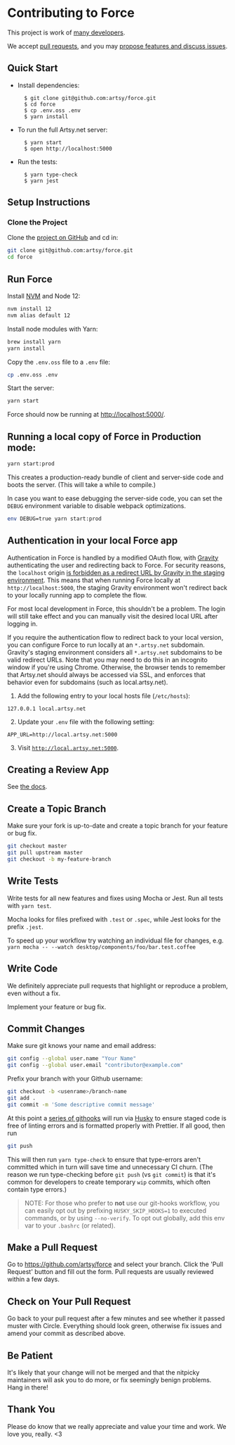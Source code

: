 # Contributing to Force

This project is work of [many developers](https://github.com/artsy/force/graphs/contributors).

We accept [pull requests](https://github.com/artsy/force/pulls), and you may [propose features and discuss issues](https://github.com/artsy/force/issues).

## Quick Start

- Install dependencies:

        $ git clone git@github.com:artsy/force.git
        $ cd force
        $ cp .env.oss .env
        $ yarn install

- To run the full Artsy.net server:

        $ yarn start
        $ open http://localhost:5000

- Run the tests:

        $ yarn type-check
        $ yarn jest

## Setup Instructions

### Clone the Project

Clone the [project on GitHub](https://github.com/artsy/force) and cd in:

```sh
git clone git@github.com:artsy/force.git
cd force
```

## Run Force

Install [NVM](https://github.com/creationix/nvm) and Node 12:

```sh
nvm install 12
nvm alias default 12
```

Install node modules with Yarn:

```sh
brew install yarn
yarn install
```

Copy the `.env.oss` file to a `.env` file:

```sh
cp .env.oss .env
```

Start the server:

```sh
yarn start
```

Force should now be running at [http://localhost:5000/](http://localhost:5000/).

## Running a local copy of Force in Production mode:

```sh
yarn start:prod
```

This creates a production-ready bundle of client and server-side code and boots the server. (This will take a while to compile.)

In case you want to ease debugging the server-side code, you can set the `DEBUG`
environment variable to disable webpack optimizations.

```sh
env DEBUG=true yarn start:prod
```

## Authentication in your local Force app

Authentication in Force is handled by a modified OAuth flow, with [Gravity](https://github.com/artsy/gravity) authenticating the user and redirecting back to Force. For security reasons, the `localhost` origin [is forbidden as a redirect URL by Gravity in the staging environment](https://github.com/artsy/gravity/blob/543373d7d4413f5c8b1c8f84f73b2a592c00cba2/app/models/util/url_validation.rb#L23). This means that when running Force locally at `http://localhost:5000`, the staging Gravity environment won't redirect back to your locally running app to complete the flow.

For most local development in Force, this shouldn't be a problem. The login will still take effect and you can manually visit the desired local URL after logging in.

If you require the authentication flow to redirect back to your local version, you can configure Force to run locally at an `*.artsy.net` subdomain. Gravity's staging environment considers all `*.artsy.net` subdomains to be valid redirect URLs. Note that you may need to do this in
an incognito window if you're using Chrome. Otherwise, the browser tends
to remember that Artsy.net should always be accessed via SSL, and enforces
that behavior even for subdomains (such as local.artsy.net).

1. Add the following entry to your local hosts file (`/etc/hosts`):

```
127.0.0.1 local.artsy.net
```

2. Update your `.env` file with the following setting:

```
APP_URL=http://local.artsy.net:5000
```

3. Visit [`http://local.artsy.net:5000`](http://local.artsy.net:5000).

## Creating a Review App

See [the docs](docs/creating_review_app.md).

## Create a Topic Branch

Make sure your fork is up-to-date and create a topic branch for your feature or bug fix.

```sh
git checkout master
git pull upstream master
git checkout -b my-feature-branch
```

## Write Tests

Write tests for all new features and fixes using Mocha or Jest. Run all tests with `yarn test`.

Mocha looks for files prefixed with `.test` or `.spec`, while Jest looks for the prefix `.jest`.

To speed up your workflow try watching an individual file for changes, e.g. `yarn mocha -- --watch desktop/components/foo/bar.test.coffee`

## Write Code

We definitely appreciate pull requests that highlight or reproduce a problem, even without a fix.

Implement your feature or bug fix.

## Commit Changes

Make sure git knows your name and email address:

```sh
git config --global user.name "Your Name"
git config --global user.email "contributor@example.com"
```

Prefix your branch with your Github username:

```sh
git checkout -b <usenrame>/branch-name
git add .
git commit -m 'Some descriptive commit message'
```

At this point a [series of githooks](https://github.com/artsy/force/blob/f549353687203e0bd0abfe5239a8509d66e53fb2/package.json#L375-L381) will run via [Husky](https://github.com/typicode/husky) to ensure staged code is free of linting errors and is formatted properly with Prettier. If all good, then run

```sh
git push
```

This will then run `yarn type-check` to ensure that type-errors aren't committed which in turn will save time and unnecessary CI churn. (The reason we run type-checking before `git push` (vs `git commit`) is that it's common for developers to create temporary `wip` commits, which often contain type errors.)

> NOTE: For those who prefer to **not** use our git-hooks workflow, you can easily opt out by prefixing `HUSKY_SKIP_HOOKS=1` to executed commands, or by using `--no-verify`. To opt out globally, add this env var to your `.bashrc` (or related).

## Make a Pull Request

Go to https://github.com/artsy/force and select your branch.
Click the 'Pull Request' button and fill out the form. Pull requests are usually reviewed within a few days.

## Check on Your Pull Request

Go back to your pull request after a few minutes and see whether it passed muster with Circle. Everything should look green, otherwise fix issues and amend your commit as described above.

## Be Patient

It's likely that your change will not be merged and that the nitpicky maintainers will ask you to do more, or fix seemingly benign problems. Hang in there!

## Thank You

Please do know that we really appreciate and value your time and work. We love you, really. <3
